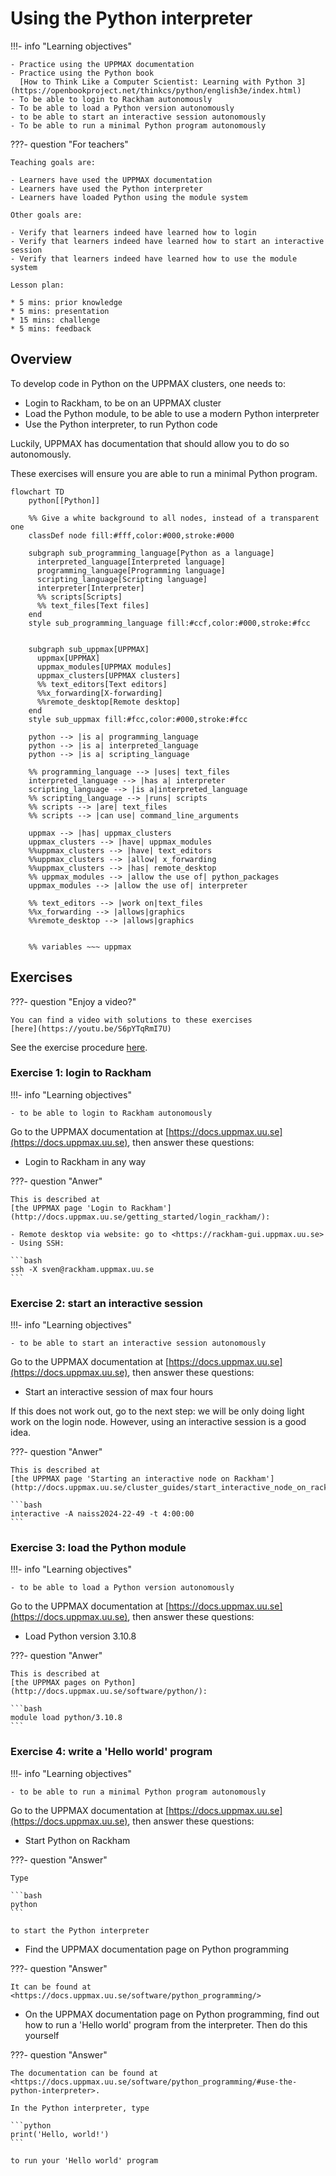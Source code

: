 # Using the Python interpreter

!!!- info "Learning objectives"

    - Practice using the UPPMAX documentation
    - Practice using the Python book
      [How to Think Like a Computer Scientist: Learning with Python 3](https://openbookproject.net/thinkcs/python/english3e/index.html)
    - To be able to login to Rackham autonomously
    - To be able to load a Python version autonomously
    - to be able to start an interactive session autonomously
    - To be able to run a minimal Python program autonomously

???- question "For teachers"

    Teaching goals are:

    - Learners have used the UPPMAX documentation
    - Learners have used the Python interpreter
    - Learners have loaded Python using the module system

    Other goals are:

    - Verify that learners indeed have learned how to login
    - Verify that learners indeed have learned how to start an interactive session
    - Verify that learners indeed have learned how to use the module system

    Lesson plan:

    * 5 mins: prior knowledge
    * 5 mins: presentation
    * 15 mins: challenge
    * 5 mins: feedback

## Overview

To develop code in Python on the UPPMAX clusters, one needs to:

- Login to Rackham, to be on an UPPMAX cluster
- Load the Python module, to be able to use a modern Python interpreter
- Use the Python interpreter, to run Python code

Luckily, UPPMAX has documentation that should allow you to do so autonomously.

These exercises will ensure you are able to run a minimal Python program.

```mermaid
flowchart TD
    python[[Python]]

    %% Give a white background to all nodes, instead of a transparent one
    classDef node fill:#fff,color:#000,stroke:#000

    subgraph sub_programming_language[Python as a language]
      interpreted_language[Interpreted language]
      programming_language[Programming language]
      scripting_language[Scripting language]
      interpreter[Interpreter]
      %% scripts[Scripts]
      %% text_files[Text files]
    end
    style sub_programming_language fill:#ccf,color:#000,stroke:#fcc


    subgraph sub_uppmax[UPPMAX]
      uppmax[UPPMAX]
      uppmax_modules[UPPMAX modules]
      uppmax_clusters[UPPMAX clusters]
      %% text_editors[Text editors]
      %%x_forwarding[X-forwarding]
      %%remote_desktop[Remote desktop]
    end
    style sub_uppmax fill:#fcc,color:#000,stroke:#fcc

    python --> |is a| programming_language
    python --> |is a| interpreted_language
    python --> |is a| scripting_language

    %% programming_language --> |uses| text_files
    interpreted_language --> |has a| interpreter
    scripting_language --> |is a|interpreted_language
    %% scripting_language --> |runs| scripts
    %% scripts --> |are| text_files
    %% scripts --> |can use| command_line_arguments

    uppmax --> |has| uppmax_clusters
    uppmax_clusters --> |have| uppmax_modules
    %%uppmax_clusters --> |have| text_editors
    %%uppmax_clusters --> |allow| x_forwarding
    %%uppmax_clusters --> |has| remote_desktop
    %% uppmax_modules --> |allow the use of| python_packages
    uppmax_modules --> |allow the use of| interpreter

    %% text_editors --> |work on|text_files
    %%x_forwarding --> |allows|graphics
    %%remote_desktop --> |allows|graphics
    

    %% variables ~~~ uppmax
```

## Exercises

???- question "Enjoy a video?"

    You can find a video with solutions to these exercises
    [here](https://youtu.be/S6pYTqRmI7U)

See the exercise procedure [here](../misc/exercise_procedure.md).

### Exercise 1: login to Rackham

!!!- info "Learning objectives"

    - to be able to login to Rackham autonomously

Go to the UPPMAX documentation at
[https://docs.uppmax.uu.se](https://docs.uppmax.uu.se),
then answer these questions:

- Login to Rackham in any way

???- question "Anwer"

    This is described at
    [the UPPMAX page 'Login to Rackham'](http://docs.uppmax.uu.se/getting_started/login_rackham/):

    - Remote desktop via website: go to <https://rackham-gui.uppmax.uu.se>
    - Using SSH: 

    ```bash
    ssh -X sven@rackham.uppmax.uu.se
    ```

### Exercise 2: start an interactive session

!!!- info "Learning objectives"

    - to be able to start an interactive session autonomously

Go to the UPPMAX documentation at
[https://docs.uppmax.uu.se](https://docs.uppmax.uu.se),
then answer these questions:

- Start an interactive session of max four hours

If this does not work out, go to the next step:
we will be only doing light work on the login node.
However, using an interactive session is a good idea.

???- question "Anwer"

    This is described at
    [the UPPMAX page 'Starting an interactive node on Rackham'](http://docs.uppmax.uu.se/cluster_guides/start_interactive_node_on_rackham/):

    ```bash
    interactive -A naiss2024-22-49 -t 4:00:00
    ```

### Exercise 3: load the Python module

!!!- info "Learning objectives"

    - to be able to load a Python version autonomously

Go to the UPPMAX documentation at
[https://docs.uppmax.uu.se](https://docs.uppmax.uu.se),
then answer these questions:

- Load Python version 3.10.8
 
???- question "Anwer"

    This is described at
    [the UPPMAX pages on Python](http://docs.uppmax.uu.se/software/python/):

    ```bash
    module load python/3.10.8
    ```

### Exercise 4: write a 'Hello world' program

!!!- info "Learning objectives"

    - to be able to run a minimal Python program autonomously

Go to the UPPMAX documentation at
[https://docs.uppmax.uu.se](https://docs.uppmax.uu.se),
then answer these questions:

- Start Python on Rackham

???- question "Answer"

    Type

    ```bash
    python
    ```

    to start the Python interpreter


- Find the UPPMAX documentation page on Python programming

???- question "Answer"

    It can be found at <https://docs.uppmax.uu.se/software/python_programming/>

- On the UPPMAX documentation page on Python programming, find out how to
  run a 'Hello world' program from the interpreter. Then do this yourself

???- question "Answer"

    The documentation can be found at
    <https://docs.uppmax.uu.se/software/python_programming/#use-the-python-interpreter>.

    In the Python interpreter, type

    ```python
    print('Hello, world!')
    ```

    to run your 'Hello world' program
